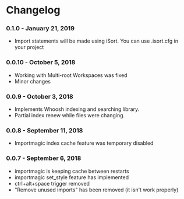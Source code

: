 Changelog
=========
### 0.1.0 - January 21, 2019
- Import statements will be made using iSort. You can use .isort.cfg in your project

### 0.0.10 - October 5, 2018
- Working with Multi-root Workspaces was fixed
- Minor changes

### 0.0.9 - October 3, 2018
- Implements Whoosh indexing and searching library.
- Partial index renew while files were changing.

### 0.0.8 - September 11, 2018
- Importmagic index cache feature was temporary disabled

### 0.0.7 - September 6, 2018
- importmagic is keeping cache between restarts
- importmagic set_style feature has implemented
- ctrl+alt+space trigger removed
- "Remove unused imports" has been removed (it isn't work properly)

